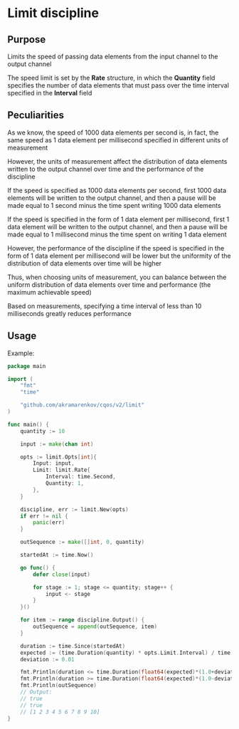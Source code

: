 # Limit discipline

## Purpose

Limits the speed of passing data elements from the input channel to the output channel

The speed limit is set by the **Rate** structure, in which the **Quantity** field specifies the number of data elements that must pass over the time interval specified in the **Interval** field

## Peculiarities

As we know, the speed of 1000 data elements per second is, in fact, the same speed as 1 data element per millisecond specified in different units of measurement

However, the units of measurement affect the distribution of data elements written to the output channel over time and the performance of the discipline

If the speed is specified as 1000 data elements per second, first 1000 data elements will be written to the output channel, and then a pause will be made equal to 1 second minus the time spent writing 1000 data elements

If the speed is specified in the form of 1 data element per millisecond, first 1 data element will be written to the output channel, and then a pause will be made equal to 1 millisecond minus the time spent on writing 1 data element

However, the performance of the discipline if the speed is specified in the form of 1 data element per millisecond will be lower but the uniformity of the distribution of data elements over time will be higher

Thus, when choosing units of measurement, you can balance between the uniform distribution of data elements over time and performance (the maximum achievable speed)

Based on measurements, specifying a time interval of less than 10 milliseconds greatly reduces performance

## Usage

Example:

```go
package main

import (
    "fmt"
    "time"

    "github.com/akramarenkov/cqos/v2/limit"
)

func main() {
    quantity := 10

    input := make(chan int)

    opts := limit.Opts[int]{
        Input: input,
        Limit: limit.Rate{
            Interval: time.Second,
            Quantity: 1,
        },
    }

    discipline, err := limit.New(opts)
    if err != nil {
        panic(err)
    }

    outSequence := make([]int, 0, quantity)

    startedAt := time.Now()

    go func() {
        defer close(input)

        for stage := 1; stage <= quantity; stage++ {
            input <- stage
        }
    }()

    for item := range discipline.Output() {
        outSequence = append(outSequence, item)
    }

    duration := time.Since(startedAt)
    expected := (time.Duration(quantity) * opts.Limit.Interval) / time.Duration(opts.Limit.Quantity)
    deviation := 0.01

    fmt.Println(duration <= time.Duration(float64(expected)*(1.0+deviation)))
    fmt.Println(duration >= time.Duration(float64(expected)*(1.0-deviation)))
    fmt.Println(outSequence)
    // Output:
    // true
    // true
    // [1 2 3 4 5 6 7 8 9 10]
}
```
